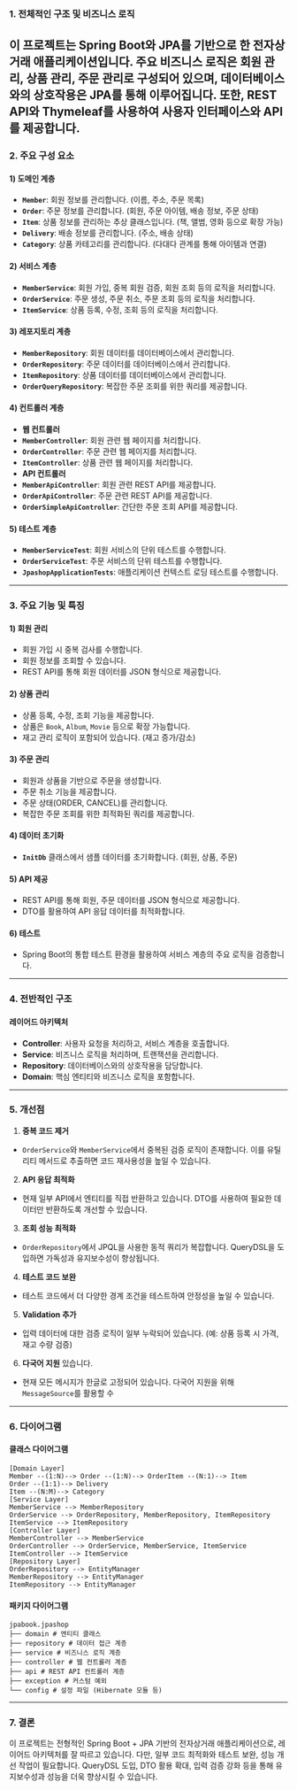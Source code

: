 ### 1. **전체적인 구조 및 비즈니스 로직**
이 프로젝트는 Spring Boot와 JPA를 기반으로 한 전자상거래 애플리케이션입니다. 주요 비즈니스 로직은
**회원 관리**, **상품 관리**, **주문 관리**로 구성되어 있으며, 데이터베이스와의 상호작용은
JPA를 통해 이루어집니다. 또한, REST API와 Thymeleaf를 사용하여 사용자 인터페이스와 API를
제공합니다.
---
### 2. **주요 구성 요소**
#### **1) 도메인 계층**
- **`Member`**: 회원 정보를 관리합니다. (이름, 주소, 주문 목록)
- **`Order`**: 주문 정보를 관리합니다. (회원, 주문 아이템, 배송 정보, 주문 상태)
- **`Item`**: 상품 정보를 관리하는 추상 클래스입니다. (책, 앨범, 영화 등으로 확장 가능)
- **`Delivery`**: 배송 정보를 관리합니다. (주소, 배송 상태)
- **`Category`**: 상품 카테고리를 관리합니다. (다대다 관계를 통해 아이템과 연결)
#### **2) 서비스 계층**
- **`MemberService`**: 회원 가입, 중복 회원 검증, 회원 조회 등의 로직을 처리합니다.
- **`OrderService`**: 주문 생성, 주문 취소, 주문 조회 등의 로직을 처리합니다.
- **`ItemService`**: 상품 등록, 수정, 조회 등의 로직을 처리합니다.
#### **3) 레포지토리 계층**
- **`MemberRepository`**: 회원 데이터를 데이터베이스에서 관리합니다.
- **`OrderRepository`**: 주문 데이터를 데이터베이스에서 관리합니다.
- **`ItemRepository`**: 상품 데이터를 데이터베이스에서 관리합니다.
- **`OrderQueryRepository`**: 복잡한 주문 조회를 위한 쿼리를 제공합니다.
#### **4) 컨트롤러 계층**
- **웹 컨트롤러**
- **`MemberController`**: 회원 관련 웹 페이지를 처리합니다.
- **`OrderController`**: 주문 관련 웹 페이지를 처리합니다.
- **`ItemController`**: 상품 관련 웹 페이지를 처리합니다.
- **API 컨트롤러**
- **`MemberApiController`**: 회원 관련 REST API를 제공합니다.
- **`OrderApiController`**: 주문 관련 REST API를 제공합니다.
- **`OrderSimpleApiController`**: 간단한 주문 조회 API를 제공합니다.
#### **5) 테스트 계층**
- **`MemberServiceTest`**: 회원 서비스의 단위 테스트를 수행합니다.
- **`OrderServiceTest`**: 주문 서비스의 단위 테스트를 수행합니다.
- **`JpashopApplicationTests`**: 애플리케이션 컨텍스트 로딩 테스트를 수행합니다.
---
### 3. **주요 기능 및 특징**
#### **1) 회원 관리**
- 회원 가입 시 중복 검사를 수행합니다.
- 회원 정보를 조회할 수 있습니다.
- REST API를 통해 회원 데이터를 JSON 형식으로 제공합니다.
#### **2) 상품 관리**
- 상품 등록, 수정, 조회 기능을 제공합니다.
- 상품은 `Book`, `Album`, `Movie` 등으로 확장 가능합니다.
- 재고 관리 로직이 포함되어 있습니다. (재고 증가/감소)
#### **3) 주문 관리**
- 회원과 상품을 기반으로 주문을 생성합니다.
- 주문 취소 기능을 제공합니다.
- 주문 상태(ORDER, CANCEL)를 관리합니다.
- 복잡한 주문 조회를 위한 최적화된 쿼리를 제공합니다.
#### **4) 데이터 초기화**
- **`InitDb`** 클래스에서 샘플 데이터를 초기화합니다. (회원, 상품, 주문)
#### **5) API 제공**
- REST API를 통해 회원, 주문 데이터를 JSON 형식으로 제공합니다.
- DTO를 활용하여 API 응답 데이터를 최적화합니다.
#### **6) 테스트**
- Spring Boot의 통합 테스트 환경을 활용하여 서비스 계층의 주요 로직을 검증합니다.
---
### 4. **전반적인 구조**
#### **레이어드 아키텍처**
- **Controller**: 사용자 요청을 처리하고, 서비스 계층을 호출합니다.
- **Service**: 비즈니스 로직을 처리하며, 트랜잭션을 관리합니다.
- **Repository**: 데이터베이스와의 상호작용을 담당합니다.
- **Domain**: 핵심 엔티티와 비즈니스 로직을 포함합니다.
---
### 5. **개선점**
1. **중복 코드 제거**
- `OrderService`와 `MemberService`에서 중복된 검증 로직이 존재합니다. 이를 유틸리티 메서드로
추출하면 코드 재사용성을 높일 수 있습니다.
2. **API 응답 최적화**
- 현재 일부 API에서 엔티티를 직접 반환하고 있습니다. DTO를 사용하여 필요한 데이터만 반환하도록
개선할 수 있습니다.
3. **조회 성능 최적화**
- `OrderRepository`에서 JPQL을 사용한 동적 쿼리가 복잡합니다. QueryDSL을 도입하면 가독성과
유지보수성이 향상됩니다.
4. **테스트 코드 보완**
- 테스트 코드에서 더 다양한 경계 조건을 테스트하여 안정성을 높일 수 있습니다.
5. **Validation 추가**
- 입력 데이터에 대한 검증 로직이 일부 누락되어 있습니다. (예: 상품 등록 시 가격, 재고 수량 검증)
6. **다국어 지원**
있습니다.
- 현재 모든 메시지가 한글로 고정되어 있습니다. 다국어 지원을 위해 `MessageSource`를 활용할 수
---
### 6. **다이어그램**
#### **클래스 다이어그램**
```plaintext
[Domain Layer]
Member --(1:N)--> Order --(1:N)--> OrderItem --(N:1)--> Item
Order --(1:1)--> Delivery
Item --(N:M)--> Category
[Service Layer]
MemberService --> MemberRepository
OrderService --> OrderRepository, MemberRepository, ItemRepository
ItemService --> ItemRepository
[Controller Layer]
MemberController --> MemberService
OrderController --> OrderService, MemberService, ItemService
ItemController --> ItemService
[Repository Layer]
OrderRepository --> EntityManager
MemberRepository --> EntityManager
ItemRepository --> EntityManager
```
#### **패키지 다이어그램**
```plaintext
jpabook.jpashop
├── domain # 엔티티 클래스
├── repository # 데이터 접근 계층
├── service # 비즈니스 로직 계층
├── controller # 웹 컨트롤러 계층
├── api # REST API 컨트롤러 계층
├── exception # 커스텀 예외
└── config # 설정 파일 (Hibernate 모듈 등)
```
---
### 7. **결론**
이 프로젝트는 전형적인 Spring Boot + JPA 기반의 전자상거래 애플리케이션으로, 레이어드 아키텍처를
잘 따르고 있습니다. 다만, 일부 코드 최적화와 테스트 보완, 성능 개선 작업이 필요합니다. QueryDSL
도입, DTO 활용 확대, 입력 검증 강화 등을 통해 유지보수성과 성능을 더욱 향상시킬 수 있습니다.